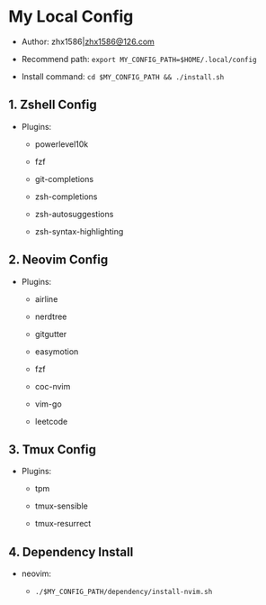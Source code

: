 # My Local Config

- Author: zhx1586|zhx1586@126.com

- Recommend path: `export MY_CONFIG_PATH=$HOME/.local/config`

- Install command: `cd $MY_CONFIG_PATH && ./install.sh`

## 1. Zshell Config

- Plugins:

  - powerlevel10k

  - fzf

  - git-completions

  - zsh-completions

  - zsh-autosuggestions

  - zsh-syntax-highlighting

## 2. Neovim Config

- Plugins:

  - airline

  - nerdtree

  - gitgutter

  - easymotion

  - fzf

  - coc-nvim

  - vim-go

  - leetcode

## 3. Tmux Config

- Plugins:

  - tpm

  - tmux-sensible

  - tmux-resurrect

## 4. Dependency Install

- neovim:

  - `./$MY_CONFIG_PATH/dependency/install-nvim.sh`

